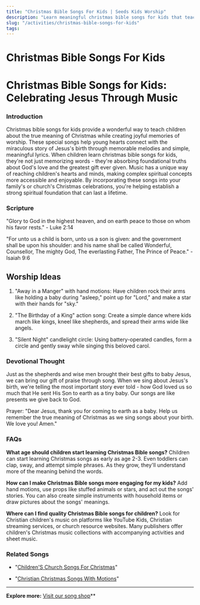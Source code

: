```yaml
---
title: "Christmas Bible Songs For Kids | Seeds Kids Worship"
description: "Learn meaningful christmas bible songs for kids that teach Scripture through music. Interactive worship resources for kids and families."
slug: "/activities/christmas-bible-songs-for-kids"
tags:
---
```


# Christmas Bible Songs For Kids

# Christmas Bible Songs for Kids: Celebrating Jesus Through Music

### Introduction
Christmas bible songs for kids provide a wonderful way to teach children about the true meaning of Christmas while creating joyful memories of worship. These special songs help young hearts connect with the miraculous story of Jesus's birth through memorable melodies and simple, meaningful lyrics. When children learn christmas bible songs for kids, they're not just memorizing words - they're absorbing foundational truths about God's love and the greatest gift ever given. Music has a unique way of reaching children's hearts and minds, making complex spiritual concepts more accessible and enjoyable. By incorporating these songs into your family's or church's Christmas celebrations, you're helping establish a strong spiritual foundation that can last a lifetime.

### Scripture
"Glory to God in the highest heaven, and on earth peace to those on whom his favor rests." - Luke 2:14

"For unto us a child is born, unto us a son is given: and the government shall be upon his shoulder: and his name shall be called Wonderful, Counsellor, The mighty God, The everlasting Father, The Prince of Peace." - Isaiah 9:6

## Worship Ideas
1. "Away in a Manger" with hand motions: Have children rock their arms like holding a baby during "asleep," point up for "Lord," and make a star with their hands for "sky."

2. "The Birthday of a King" action song: Create a simple dance where kids march like kings, kneel like shepherds, and spread their arms wide like angels.

3. "Silent Night" candlelight circle: Using battery-operated candles, form a circle and gently sway while singing this beloved carol.

### Devotional Thought
Just as the shepherds and wise men brought their best gifts to baby Jesus, we can bring our gift of praise through song. When we sing about Jesus's birth, we're telling the most important story ever told - how God loved us so much that He sent His Son to earth as a tiny baby. Our songs are like presents we give back to God.

Prayer: "Dear Jesus, thank you for coming to earth as a baby. Help us remember the true meaning of Christmas as we sing songs about your birth. We love you! Amen."

### FAQs
**What age should children start learning Christmas Bible songs?**
Children can start learning Christmas songs as early as age 2-3. Even toddlers can clap, sway, and attempt simple phrases. As they grow, they'll understand more of the meaning behind the words.

**How can I make Christmas Bible songs more engaging for my kids?**
Add hand motions, use props like stuffed animals or stars, and act out the songs' stories. You can also create simple instruments with household items or draw pictures about the songs' meanings.

**Where can I find quality Christmas Bible songs for children?**
Look for Christian children's music on platforms like YouTube Kids, Christian streaming services, or church resource websites. Many publishers offer children's Christmas music collections with accompanying activities and sheet music.

### Related Songs

- "[Children'S Church Songs For Christmas](/activities/children-s-church-songs-for-christmas/)"

- "[Christian Christmas Songs With Motions](/activities/christian-christmas-songs-with-motions/)"

---

**Explore more:** [Visit our song shop](https://seedskidsworship.com/shop)**

<!-- Schema Markup -->
<script type="application/ld+json">
{
  "@context": "https://schema.org",
  "@type": "MusicRecording",
  "name": "Christmas Bible Songs For Kids",
  "byArtist": {
    "@type": "MusicGroup",
    "name": "Seeds Kids Worship"
  },
  "isFamilyFriendly": true,
  "url": "https://seedskidsworship.com/activities/christmas-bible-songs-for-kids/"
}
</script>